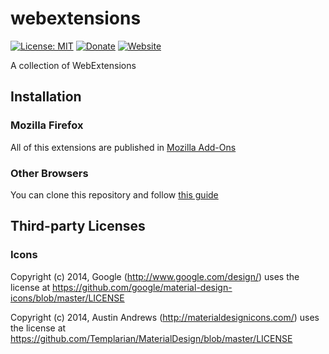 # webextensions

[![License: MIT](https://img.shields.io/badge/License-MIT-yellow.svg)](https://opensource.org/licenses/MIT)
[![Donate](https://img.shields.io/badge/Donate-PayPal-green.svg)](https://www.paypal.com/cgi-bin/webscr?cmd=_s-xclick&hosted_button_id=GRXHT9CGJ4L7G)
[![Website](https://img.shields.io/website-up-down-green-red/http/shields.io.svg?label=my-website)](https://davidpob99.github.io/projects/)

A collection of WebExtensions

## Installation

### Mozilla Firefox

All of this extensions are published in [Mozilla Add-Ons](https://addons.mozilla.com/)

### Other Browsers

You can clone this repository and follow [this guide](https://davidpob99.github.io/otros/instalar-extensiones-desempaquetadas)

## Third-party Licenses

### Icons

Copyright (c) 2014, Google (http://www.google.com/design/)
uses the license at https://github.com/google/material-design-icons/blob/master/LICENSE

Copyright (c) 2014, Austin Andrews (http://materialdesignicons.com/)
uses the license at https://github.com/Templarian/MaterialDesign/blob/master/LICENSE
